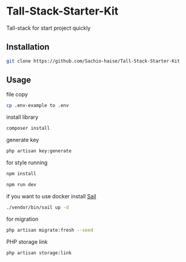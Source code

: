 # Tall-Stack-Starter-Kit

Tall-stack for start project quickly

## Installation
```bash
git clone https://github.com/Sachio-haise/Tall-Stack-Starter-Kit
```

## Usage
file copy
```bash
cp .env-example to .env
```
install library
```bash
composer install   
```
generate key
```bash
php artisan key:generate
```
for style running
```bash
npm install
```
```bash
npm run dev 
```
if you want to use docker install [Sail](https://laravel.com/docs/10.x/sail)
```bash
./vendor/bin/sail up -d
```

for migration
```bash
php artisan migrate:fresh --seed 
```

PHP storage link
```bash
php artisan storage:link
```
